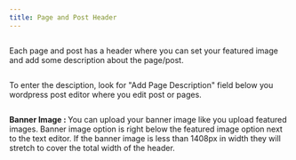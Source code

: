 ```yaml
---
title: Page and Post Header
---
```


<img src="https://cloud.githubusercontent.com/assets/6297436/8327263/a28ca456-1a84-11e5-9d5a-25749ac7633f.png" alt="">
<p>Each page and post has a header where you can set your featured image and add some description about the page/post.</p>
<img src="https://cloud.githubusercontent.com/assets/6297436/8327188/2caeb3d2-1a84-11e5-8416-9d39bd985f6f.png" alt="">
<p>To enter the desciption, look for "Add Page Description" field below you wordpress post editor where you edit post or pages.</p>
<div class="row">
	<div class="col-md-6">
		<img src="https://cloud.githubusercontent.com/assets/6297436/8408738/33cca402-1e90-11e5-9416-c708af631ac5.png" alt="">
	</div>
	<div class="col-md-6">
		<p><strong>Banner Image : </strong>You can upload your banner image like you upload featured images. Banner image option is right below the featured image option next to the text editor. If the banner image is less than 1408px in width they will stretch to cover the total width of the header.</p>
	</div>
</div>



